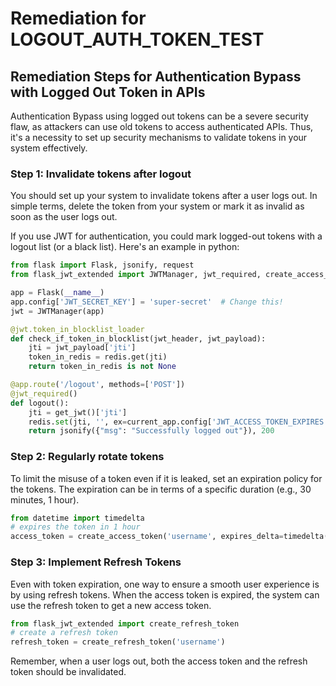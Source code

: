 # Remediation for LOGOUT_AUTH_TOKEN_TEST

## Remediation Steps for Authentication Bypass with Logged Out Token in APIs

Authentication Bypass using logged out tokens can be a severe security flaw, as attackers can use old tokens to access authenticated APIs. Thus, it's a necessity to set up security mechanisms to validate tokens in your system effectively.

### Step 1: Invalidate tokens after logout
You should set up your system to invalidate tokens after a user logs out. In simple terms, delete the token from your system or mark it as invalid as soon as the user logs out.

If you use JWT for authentication, you could mark logged-out tokens with a logout list (or a black list). Here's an example in python:

```python
from flask import Flask, jsonify, request
from flask_jwt_extended import JWTManager, jwt_required, create_access_token, get_jwt

app = Flask(__name__)
app.config['JWT_SECRET_KEY'] = 'super-secret'  # Change this!
jwt = JWTManager(app)

@jwt.token_in_blocklist_loader
def check_if_token_in_blocklist(jwt_header, jwt_payload):
    jti = jwt_payload['jti']
    token_in_redis = redis.get(jti)
    return token_in_redis is not None

@app.route('/logout', methods=['POST'])
@jwt_required()
def logout():
    jti = get_jwt()['jti']
    redis.set(jti, '', ex=current_app.config['JWT_ACCESS_TOKEN_EXPIRES'])
    return jsonify({"msg": "Successfully logged out"}), 200
```

### Step 2: Regularly rotate tokens

To limit the misuse of a token even if it is leaked, set an expiration policy for the tokens. The expiration can be in terms of a specific duration (e.g., 30 minutes, 1 hour).

```python
from datetime import timedelta
# expires the token in 1 hour
access_token = create_access_token('username', expires_delta=timedelta(hours=1))
```

### Step 3: Implement Refresh Tokens

Even with token expiration, one way to ensure a smooth user experience is by using refresh tokens. When the access token is expired, the system can use the refresh token to get a new access token.

```python
from flask_jwt_extended import create_refresh_token
# create a refresh token
refresh_token = create_refresh_token('username')
```

Remember, when a user logs out, both the access token and the refresh token should be invalidated. 